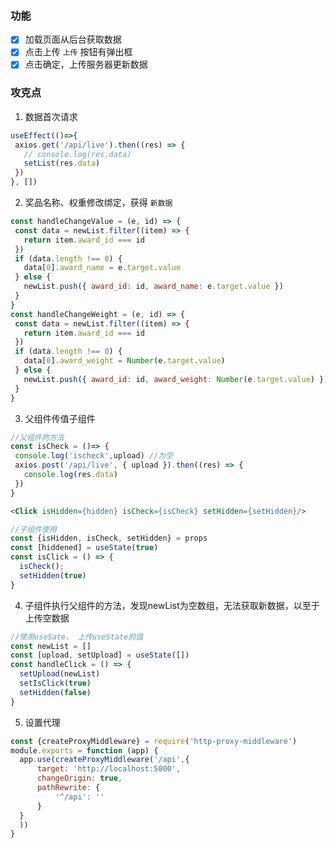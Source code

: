 <!--
 * @Author: Sukie-Chen
 * @Description: 幸运抽奖的后台管理----》react 版
 * @Date: 2021-09-14 16:09:29
-->
### 功能

 - [x] 加载页面从后台获取数据
 - [x] 点击上传 `上传` 按钮有弹出框
 - [x] 点击确定，上传服务器更新数据
  
### 攻克点
  1. 数据首次请求
   ```JavaScript
   useEffect(()=>{
    axios.get('/api/live').then((res) => {
      // console.log(res.data)
      setList(res.data)
    })
  }, [])
   ```
  2. 奖品名称、权重修改绑定，获得 `新数据`
   ```JavaScript
   const handleChangeValue = (e, id) => {
    const data = newList.filter((item) => {
      return item.award_id === id
    })
    if (data.length !== 0) {
      data[0].award_name = e.target.value
    } else {
      newList.push({ award_id: id, award_name: e.target.value })
    }
  }
  const handleChangeWeight = (e, id) => {
    const data = newList.filter((item) => {
      return item.award_id === id
    })
    if (data.length !== 0) {
      data[0].award_weight = Number(e.target.value)
    } else {
      newList.push({ award_id: id, award_weight: Number(e.target.value) })
    }
  }
   ```
  3. 父组件传值子组件
   ```JavaScript
   //父组件的方法
   const isCheck = ()=> {
    console.log('ischeck',upload) //为空
    axios.post('/api/live', { upload }).then((res) => {
      console.log(res.data)
    })
  }
  ```
  ```html
  <Click isHidden={hidden} isCheck={isCheck} setHidden={setHidden}/>
  ```
  ```JavaScript
  //子组件使用
  const {isHidden, isCheck, setHidden} = props
  const [hiddened] = useState(true)
  const isClick = () => {
    isCheck(); 
    setHidden(true)
  }
   ```

  4. 子组件执行父组件的方法，发现newList为空数组，无法获取新数据，以至于上传空数据
  ```JavaScript
  //使用useSate， 上传useState的值
  const newList = []
  const [upload, setUpload] = useState([])
  const handleClick = () => {
    setUpload(newList)
    setIsClick(true)
    setHidden(false)
  }
  ```
  5. 设置代理
  ```JavaScript
  const {createProxyMiddleware} = require('http-proxy-middleware')
module.exports = function (app) {
    app.use(createProxyMiddleware('/api',{
        target: 'http://localhost:5000',
        changeOrigin: true,
        pathRewrite: {
            '^/api': ''
        }
    }
    ))
}
  ```
   
